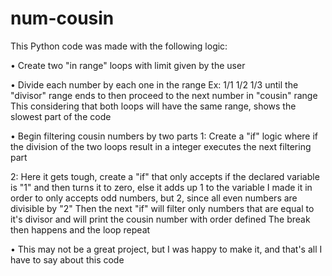 # num-cousin
This Python code was made with the following logic:

• Create two "in range" loops with limit given by the user 

• Divide each number by each one in the range
  Ex: 1/1 1/2 1/3 until the "divisor" range ends to then proceed to the next number in "cousin" range
  This considering that both loops will have the same range, shows the slowest part of the code

• Begin filtering cousin numbers by two parts
  1: Create a "if" logic where if the division of the two loops result in a integer executes the next filtering part
  
  2: Here it gets tough, create a "if" that only accepts if the declared variable is "1" and then turns it to zero, else it adds up 1 to the variable
     I made it in order to only accepts odd numbers, but 2, since all even numbers are divisible by "2"
     Then the next "if" will filter only numbers that are equal to it's divisor and will print the cousin number with order defined
     The break then happens and the loop repeat
     
• This may not be a great project, but I was happy to make it, and that's all I have to say about this code

